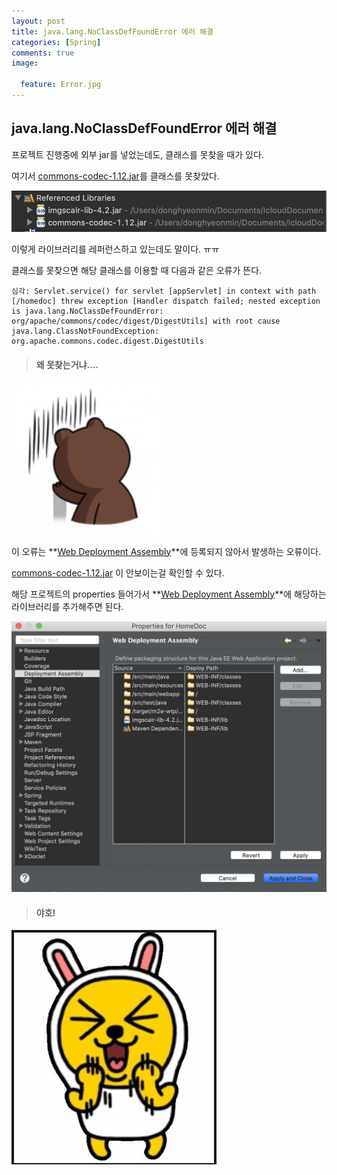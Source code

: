 ```yaml
---
layout: post
title: java.lang.NoClassDefFoundError 에러 해결
categories: [Spring]
comments: true
image:

  feature: Error.jpg
---
```

##  java.lang.NoClassDefFoundError 에러 해결



프로젝트 진행중에 외부 jar를 넣었는데도, 클래스를 못찾을 때가 있다.

여기서 <u>commons-codec-1.12.jar</u>를 클래스를 못찾았다.

![image1](https://github.com/DaeAkin/DaeAkin.github.io/blob/master/img/blog/jarError/image2.png?raw=true)

이렇게 라이브러리를 레퍼런스하고 있는데도 말이다. ㅠㅠ

클래스를 못찾으면 해당 클래스를 이용할 때 다음과 같은 오류가 뜬다.

```
심각: Servlet.service() for servlet [appServlet] in context with path [/homedoc] threw exception [Handler dispatch failed; nested exception is java.lang.NoClassDefFoundError: org/apache/commons/codec/digest/DigestUtils] with root cause java.lang.ClassNotFoundException: org.apache.commons.codec.digest.DigestUtils
```

> #### 왜 못찾는거냐....

![exa](https://github.com/DaeAkin/DaeAkin.github.io/blob/master/img/blog/jarError/exa.jpg?raw=true)

이 오류는 **<u>Web Deployment Assembly</u>**에 등록되지 않아서 발생하는 오류이다.

<u>commons-codec-1.12.jar</u> 이 안보이는걸 확인할 수 있다.

해당 프로젝트의 properties 들어가서 **<u>Web Deployment Assembly</u>**에 해당하는 라이브러리를 추가해주면 된다.

![image2](https://github.com/DaeAkin/DaeAkin.github.io/blob/master/img/blog/jarError/image1.png?raw=true)



> #### 야호!

![yaho](https://github.com/DaeAkin/DaeAkin.github.io/blob/master/img/blog/jarError/yaho.jpeg?raw=true)
